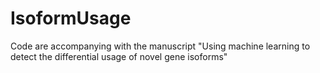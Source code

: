 # IsoformUsage

Code are accompanying with the manuscript "Using machine learning to detect the differential usage of novel gene isoforms"
